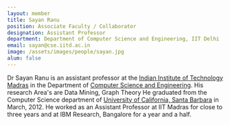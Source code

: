 ```yaml
---
layout: member
title: Sayan Ranu
position: Associate Faculty / Collaborator
designation: Assistant Professor
department: Department of Computer Science and Engineering, IIT Delhi 
email: sayan@cse.iitd.ac.in
image: /assets/images/people/sayan.jpg
alum: false
---
```

Dr Sayan Ranu is an assistant professor at the [Indian Institute of Technology Madras] in the Department of [Computer Science and Engineering]. His research Area's are Data Mining, Graph Theory
He graduated from the Computer Science department of [University of California, Santa Barbara] in March, 2012. He worked as an Assistant Professor at IIT Madras for close to three years and at IBM Research, Bangalore for a year and a half. 


[Indian Institute of Technology Madras]: https://www.iitm.ac.in/
[Computer Science and Engineering]: http://www.cse.iitm.ac.in/
[University of California, Santa Barbara]: https://www.ucsb.edu/

